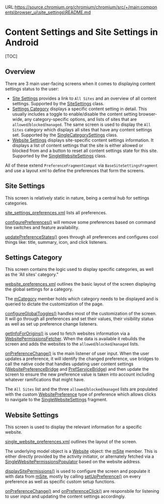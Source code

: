URL:https://source.chromium.org/chromium/chromium/src/+/main:components\browser_ui\site_settings\README.md
# Content Settings and Site Settings in Android

[TOC]

## Overview

There are 3 main user-facing screens when it comes to displaying content
settings status to the user:

*   [Site Settings](#Site-Settings) provides a link to `All Sites` and an
    overview of all content settings. Supported by the
    [SiteSettings](https://cs.chromium.org/chromium/src/components/browser_ui/site_settings/android/java/src/org/chromium/components/browser_ui/site_settings/SiteSettings.java)
    class.
*   [Settings Category](#Settings-Category) displays a specific content setting
    in detail. This usually includes a toggle to enable/disable the content
    setting browser-wide, any category-specific options, and lists of sites that
    are `allowed`/`blocked`/`managed`. The same screen is used to display the
    `All Sites` category which displays all sites that have any content settings
    set. Supported by the
    [SingleCategorySettings](https://cs.chromium.org/chromium/src/components/browser_ui/site_settings/android/java/src/org/chromium/components/browser_ui/site_settings/SingleCategorySettings.java)
    class.
*   [Website Settings](#Website-Settings) displays site-specific content
    settings information. It displays a list of content settings that the site
    is either allowed or blocked from and a button to reset all content settings
    state for this site. Supported by the
    [SingleWebsiteSettings](https://cs.chromium.org/chromium/src/components/browser_ui/site_settings/android/java/src/org/chromium/components/browser_ui/site_settings/SingleWebsiteSettings.java)
    class.

All of these extend `PreferenceFragmentCompat` via `BaseSiteSettingsFragment`
and use a layout xml to define the preferences that form the screens.

## Site Settings

This screen is relatively static in nature, being a central hub for settings
categories.

[site_settings_preferences.xml](https://cs.chromium.org/chromium/src/components/browser_ui/site_settings/android/java/res/xml/site_settings_preferences.xml)
lists all preferences.

[configurePreferences()](https://cs.chromium.org/chromium/src/components/browser_ui/site_settings/android/java/src/org/chromium/components/browser_ui/site_settings/SiteSettings.java?q=func:configurePreferences)
will remove some preferences based on command line switches and feature
availability.

[updatePreferenceStates()](https://cs.chromium.org/chromium/src/components/browser_ui/site_settings/android/java/src/org/chromium/components/browser_ui/site_settings/SiteSettings.java?q=func:updatePreferenceStates)
goes through all preferences and configures cool things like: title, summary,
icon, and click listeners.

## Settings Category

This screen contains the logic used to display specific categories, as well as
the 'All sites' category."

[website_preferences.xml](https://cs.chromium.org/chromium/src/components/browser_ui/site_settings/android/java/res/xml/website_preferences.xml)
outlines the basic layout of the screen displaying the global settings for a
category.

The
[mCategory](https://cs.chromium.org/chromium/src/components/browser_ui/site_settings/android/java/src/org/chromium/components/browser_ui/site_settings/SingleCategorySettings.java?q=symbol:mCategory)
member holds which category needs to be displayed and is queried to dictate the
customization of the page.

[configureGlobalToggles()](https://cs.chromium.org/chromium/src/components/browser_ui/site_settings/android/java/src/org/chromium/components/browser_ui/site_settings/SingleCategorySettings.java?q=func:configureGlobalToggles)
handles most of the customization of the screen. It will go through all
preferences and set their values, their visibility status as well as set up
preference change listeners.

[getInfoForOrigins()](https://cs.chromium.org/chromium/src/components/browser_ui/site_settings/android/java/src/org/chromium/components/browser_ui/site_settings/SingleCategorySettings.java?q=func:getInfoForOrigins)
is used to fetch websites information via a
[WebsitePermissionsFetcher](https://cs.chromium.org/chromium/src/components/browser_ui/site_settings/android/java/src/org/chromium/components/browser_ui/site_settings/WebsitePermissionsFetcher.java).
When the data is available it rebuilds the screen and adds the websites to the
`allowed`/`blocked`/`managed` lists.

[onPreferenceChange()](https://cs.chromium.org/chromium/src/components/browser_ui/site_settings/android/java/src/org/chromium/components/browser_ui/site_settings/SingleCategorySettings.java?q=func:onPreferenceChange)
is the main listener of user input. When the user updates a preference, it will
identify the changed preference, use bridges to call the native code that
handles updating user content settings
([WebsitePreferenceBridge](https://cs.chromium.org/chromium/src/components/browser_ui/site_settings/android/java/src/org/chromium/components/browser_ui/site_settings/WebsitePreferenceBridge.java)
and
[PrefServiceBridge](https://cs.chromium.org/chromium/src/chrome/browser/preferences/android/java/src/org/chromium/chrome/browser/preferences/PrefServiceBridge.java))
and then update the screen to ensure the new preference value is taken into
account including whatever ramifications that might have.

The `All Sites` list and the three `allowed`/`blocked`/`managed` lists are
populated with the custom
[WebsitePreference](https://cs.chromium.org/chromium/src/components/browser_ui/site_settings/android/java/src/org/chromium/components/browser_ui/site_settings/WebsitePreference.java)
type of preference which allows clicks to navigate to the
[SingleWebsiteSettings](https://cs.chromium.org/chromium/src/components/browser_ui/site_settings/android/java/src/org/chromium/components/browser_ui/site_settings/SingleWebsiteSettings.java)
fragment.

## Website Settings

This screen is used to display the relevant information for a specific website.

[single_website_preferences.xml](https://cs.chromium.org/chromium/src/components/browser_ui/site_settings/android/java/res/xml/single_website_preferences.xml)
outlines the layout of the screen.

The underlying model object is a
[Website](https://cs.chromium.org/chromium/src/components/browser_ui/site_settings/android/java/src/org/chromium/components/browser_ui/site_settings/Website.java)
object: the
[mSite](https://cs.chromium.org/chromium/src/components/browser_ui/site_settings/android/java/src/org/chromium/components/browser_ui/site_settings/SingleWebsiteSettings.java?q=symbol:mSite)
member. This is either directly provided by the activity initiator, or
alternately fetched via a
[SingleWebsitePermissionsPopulator](https://cs.chromium.org/chromium/src/components/browser_ui/site_settings/android/java/src/org/chromium/components/browser_ui/site_settings/SingleWebsiteSettings.java?q=symbol:SingleWebsitePermissionsPopulator)
based on the website address.

[displaySitePermissions()](https://cs.chromium.org/chromium/src/components/browser_ui/site_settings/android/java/src/org/chromium/components/browser_ui/site_settings/SingleWebsiteSettings.java?q=func:displaySitePermissions)
is used to configure the screen and populate it with data from
[mSite](https://cs.chromium.org/chromium/src/components/browser_ui/site_settings/android/java/src/org/chromium/components/browser_ui/site_settings/SingleWebsiteSettings.java?q=symbol:mSite),
mostly by calling
[setUpPreference()](https://cs.chromium.org/chromium/src/components/browser_ui/site_settings/android/java/src/org/chromium/components/browser_ui/site_settings/SingleWebsiteSettings.java?q=func:setUpPreference)
on every preference as well as specific custom setup functions.

[onPreferenceChange()](https://cs.chromium.org/chromium/src/components/browser_ui/site_settings/android/java/src/org/chromium/components/browser_ui/site_settings/SingleWebsiteSettings.java?q=func:onPreferenceChange)
and
[onPreferenceClick()](https://cs.chromium.org/chromium/src/components/browser_ui/site_settings/android/java/src/org/chromium/components/browser_ui/site_settings/SingleWebsiteSettings.java?q=func:onPreferenceClick)
are responsbile for listening to user input and updating the content settings
accordingly.

